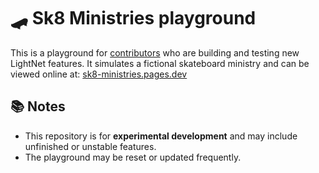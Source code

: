 # 🛹 Sk8 Ministries playground

This is a playground for [contributors](https://github.com/LightNetDev/LightNet/blob/main/CONTRIBUTING.md) who are building and testing new LightNet features.
It simulates a fictional skateboard ministry and can be viewed online at: [sk8-ministries.pages.dev](https://sk8-ministries.pages.dev/)

## 📚 Notes

- This repository is for **experimental development** and may include unfinished or unstable features.
- The playground may be reset or updated frequently.
